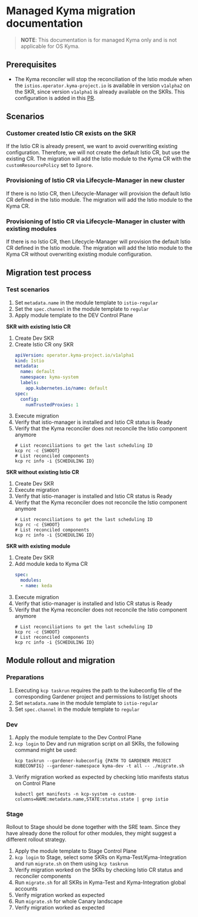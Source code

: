 # Managed Kyma migration documentation
> **NOTE**: This documentation is for managed Kyma only and is not applicable for OS Kyma.

## Prerequisites
- The Kyma reconciler will stop the reconciliation of the Istio module when the `istios.operator.kyma-project.io` is available in version `v1alpha2` on the SKR, since
  version `v1alpha1` is already available on the SKRs. This configuration is added in this [PR](https://github.com/kyma-project/control-plane/pull/2847).

## Scenarios

### Customer created Istio CR exists on the SKR
If the Istio CR is already present, we want to avoid overwriting existing configuration. Therefore, we will not create 
the default Istio CR, but use the existing CR. The migration will add the Istio module to the Kyma CR with the `customResourcePolicy` set to `Ignore`.

### Provisioning of Istio CR via Lifecycle-Manager in new cluster
If there is no Istio CR, then Lifecycle-Manager will provision the default Istio CR defined in the Istio module. The migration
will add the Istio module to the Kyma CR.

### Provisioning of Istio CR via Lifecycle-Manager in cluster with existing modules
If there is no Istio CR, then Lifecycle-Manager will provision the default Istio CR defined in the Istio module. The migration
will add the Istio module to the Kyma CR without overwriting existing module configuration.

## Migration test process

### Test scenarios
1. Set `metadata.name` in the module template to `istio-regular`
2. Set the `spec.channel` in the module template to `regular`
3. Apply module template to the DEV Control Plane

**SKR with existing Istio CR**
1. Create Dev SKR
2. Create Istio CR ony SKR
   ```yaml 
   apiVersion: operator.kyma-project.io/v1alpha1
   kind: Istio
   metadata:
     name: default
     namespace: kyma-system 
     labels:
       app.kubernetes.io/name: default
   spec:
     config:
       numTrustedProxies: 1
   ```
3. Execute migration
4. Verify that istio-manager is installed and Istio CR status is Ready
5. Verify that the Kyma reconciler does not reconcile the Istio component anymore
   ```shell
   # List reconciliations to get the last scheduling ID
   kcp rc -c {SHOOT}
   # List reconciled components
   kcp rc info -i {SCHEDULING ID}
   ```

**SKR without existing Istio CR**   
1. Create Dev SKR
2. Execute migration
3. Verify that istio-manager is installed and Istio CR status is Ready
4. Verify that the Kyma reconciler does not reconcile the Istio component anymore
   ```shell
   # List reconciliations to get the last scheduling ID
   kcp rc -c {SHOOT}
   # List reconciled components
   kcp rc info -i {SCHEDULING ID}
   ```

**SKR with existing module**
1. Create Dev SKR
2. Add module keda to Kyma CR
   ```yaml
   spec:
     modules:
     - name: keda
   ```
3. Execute migration
4. Verify that istio-manager is installed and Istio CR status is Ready
5. Verify that the Kyma reconciler does not reconcile the Istio component anymore
   ```shell
   # List reconciliations to get the last scheduling ID
   kcp rc -c {SHOOT}
   # List reconciled components
   kcp rc info -i {SCHEDULING ID}
   ```   

## Module rollout and migration

### Preparations
1. Executing `kcp taskrun` requires the path to the kubeconfig file of the corresponding Gardener project and permissions to list/get shoots
2. Set `metadata.name` in the module template to `istio-regular`
3. Set `spec.channel` in the module template to `regular`

### Dev
1. Apply the module template to the Dev Control Plane
2. `kcp login` to Dev and run migration script on all SKRs, the following command might be used:
   ```shell 
   kcp taskrun --gardener-kubeconfig {PATH TO GARDENER PROJECT KUBECONFIG} --gardener-namespace kyma-dev -t all -- ./migrate.sh
   ```
3. Verify migration worked as expected by checking Istio manifests status on Control Plane
   ```shell
   kubectl get manifests -n kcp-system -o custom-columns=NAME:metadata.name,STATE:status.state | grep istio
   ```

### Stage

Rollout to Stage should be done together with the SRE team. Since they have already done the rollout for other modules, they might suggest a different rollout strategy.

1. Apply the module template to Stage Control Plane
2. `kcp login` to Stage, select some SKRs on Kyma-Test/Kyma-Integration and run `migrate.sh` on them using `kcp taskrun`
3. Verify migration worked on the SKRs by checking Istio CR status and reconciler components
4. Run `migrate.sh` for all SKRs in Kyma-Test and Kyma-Integration global accounts
5. Verify migration worked as expected
6. Run `migrate.sh` for whole Canary landscape
7. Verify migration worked as expected